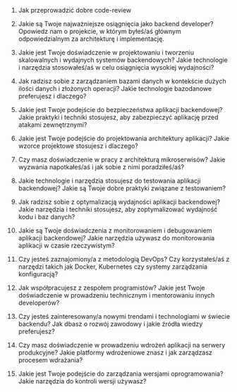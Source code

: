 1. Jak przeprowadzić dobre code-review
2. Jakie są Twoje najważniejsze osiągnięcia jako backend developer? Opowiedz nam o projekcie, w którym byłeś/aś głównym odpowiedzialnym za architekturę i implementację.

2. Jakie jest Twoje doświadczenie w projektowaniu i tworzeniu skalowalnych i wydajnych systemów backendowych? Jakie technologie i narzędzia stosowałeś/aś w celu osiągnięcia wysokiej wydajności?

3. Jak radzisz sobie z zarządzaniem bazami danych w kontekście dużych ilości danych i złożonych operacji? Jakie technologie bazodanowe preferujesz i dlaczego?

4. Jakie jest Twoje podejście do bezpieczeństwa aplikacji backendowej? Jakie praktyki i techniki stosujesz, aby zabezpieczyć aplikację przed atakami zewnętrznymi?

5. Jakie jest Twoje podejście do projektowania architektury aplikacji? Jakie wzorce projektowe stosujesz i dlaczego?

6. Czy masz doświadczenie w pracy z architekturą mikroserwisów? Jakie wyzwania napotkałeś/aś i jak sobie z nimi poradziłeś/aś?

7. Jakie technologie i narzędzia stosujesz do testowania aplikacji backendowej? Jakie są Twoje dobre praktyki związane z testowaniem?

8. Jak radzisz sobie z optymalizacją wydajności aplikacji backendowej? Jakie narzędzia i techniki stosujesz, aby zoptymalizować wydajność kodu i baz danych?

9. Jakie są Twoje doświadczenia z monitorowaniem i debugowaniem aplikacji backendowej? Jakie narzędzia używasz do monitorowania aplikacji w czasie rzeczywistym?

10. Czy jesteś zaznajomiony/a z metodologią DevOps? Czy korzystałeś/aś z narzędzi takich jak Docker, Kubernetes czy systemy zarządzania konfiguracją?

11. Jak współpracujesz z zespołem programistów? Jakie jest Twoje doświadczenie w prowadzeniu technicznym i mentorowaniu innych developerów?

12. Czy jesteś zainteresowany/a nowymi trendami i technologiami w świecie backendu? Jak dbasz o rozwój zawodowy i jakie źródła wiedzy preferujesz?

13. Czy masz doświadczenie w prowadzeniu wdrożeń aplikacji na serwery produkcyjne? Jakie platformy wdrożeniowe znasz i jak zarządzasz procesem wdrażania?

14. Jakie jest Twoje podejście do zarządzania wersjami oprogramowania? Jakie narzędzia do kontroli wersji używasz?
